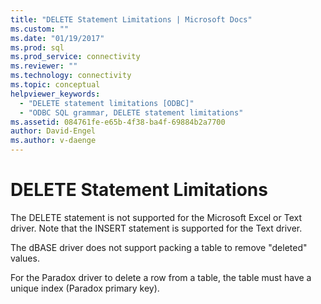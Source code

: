 ```yaml
---
title: "DELETE Statement Limitations | Microsoft Docs"
ms.custom: ""
ms.date: "01/19/2017"
ms.prod: sql
ms.prod_service: connectivity
ms.reviewer: ""
ms.technology: connectivity
ms.topic: conceptual
helpviewer_keywords: 
  - "DELETE statement limitations [ODBC]"
  - "ODBC SQL grammar, DELETE statement limitations"
ms.assetid: 084761fe-e65b-4f38-ba4f-69884b2a7700
author: David-Engel
ms.author: v-daenge
---
```

# DELETE Statement Limitations
The DELETE statement is not supported for the Microsoft Excel or Text driver. Note that the INSERT statement is supported for the Text driver.  
  
 The dBASE driver does not support packing a table to remove "deleted" values.  
  
 For the Paradox driver to delete a row from a table, the table must have a unique index (Paradox primary key).
